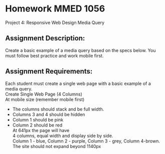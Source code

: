 # Homework MMED 1056
Project 4: Responsive Web Design Media Query
<br>
## Assignment Description:
Create a basic example of a media query based on the specs below. You must follow best
practice and work mobile first.<br>
## Assignment Requirements:
Each student must create a single web page with a basic example of a media query.<br>
Create Single Web Page (4 Columns)<br>
At mobile size (remember mobile first)<br>
- The columns should stack and be full width.<br>
- Columns 3 and 4 should be hidden<br>
- Column 1 should be pink<br>
- Column 2 should be red<br>
At 641px the page will have<br>
4 columns, equal width and display side by side.<br>
Column 1 - blue, Column 2 - purple, Column 3 - grey, Column 4-brown.<br>
The site should not expand beyond 1140px<br>
